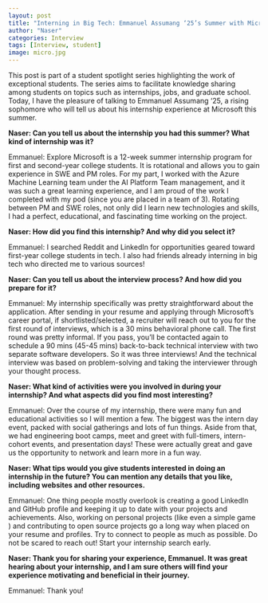 ```yaml
---
layout: post
title: "Interning in Big Tech: Emmanuel Assumang ‘25’s Summer with Microsoft"
author: "Naser"
categories: Interview
tags: [Interview, student]
image: micro.jpg
---
```



This post is part of a student spotlight series highlighting the work of exceptional students.  The series aims to facilitate knowledge sharing among students on topics such as internships, jobs, and graduate school.  Today, I have the pleasure of talking to Emmanuel Assumang ‘25, a rising sophomore who will tell us about his internship experience at Microsoft this summer.

**Naser: Can you tell us about the internship you had this summer?  What kind of internship was it?**


Emmanuel: Explore Microsoft is a 12-week summer internship program for first and second-year college students. It is rotational and allows you to gain experience in SWE and PM roles. For my part, I worked with the Azure Machine Learning team under the AI Platform Team management, and it was such a great learning experience, and I am proud of the work I completed with my pod (since you are placed in a team of 3). Rotating between PM and SWE roles, not only did I learn new technologies and skills, I had a perfect, educational, and fascinating time working on the project. 


**Naser: How did you find this internship?  And why did you select it?**


Emmanuel: I searched Reddit and LinkedIn for opportunities geared toward first-year college students in tech. I also had friends already interning in big tech who directed me to various sources!


**Naser: Can you tell us about the interview process?  And how did you prepare for it?**


Emmanuel: My internship specifically was pretty straightforward about the application. After sending in your resume and applying through Microsoft’s career portal, if shortlisted/selected, a recruiter will reach out to you for the first round of interviews, which is a 30 mins behavioral phone call. The first round was pretty informal. If you pass, you’ll be contacted again to schedule a 90 mins (45-45 mins) back-to-back technical interview with two separate software developers. So it was three interviews! And the technical interview was based on problem-solving and taking the interviewer through your thought process.


**Naser: What kind of activities were you involved in during your internship?  And what aspects did you find most interesting?**


Emmanuel: Over the course of my internship, there were many fun and educational activities so I will mention a few. The biggest was the intern day event, packed with social gatherings and lots of fun things. Aside from that, we had engineering boot camps, meet and greet with full-timers, intern-cohort events, and presentation days! These were actually great and gave us the opportunity to network and learn more in a fun way.


**Naser: What tips would you give students interested in doing an internship in the future? You can mention any details that you like, including websites and other resources.**


Emmanuel: One thing people mostly overlook is creating a good LinkedIn and GitHub profile and keeping it up to date with your projects and achievements. Also, working on personal projects (like even a simple game ) and contributing to open source projects go a long way when placed on your resume and profiles. Try to connect to people as much as possible. Do not be scared to reach out! Start your internship search early.


**Naser: Thank you for sharing your experience, Emmanuel.  It was great hearing about your internship, and I am sure others will find your experience motivating and beneficial in their journey.**


Emmanuel: Thank you!
